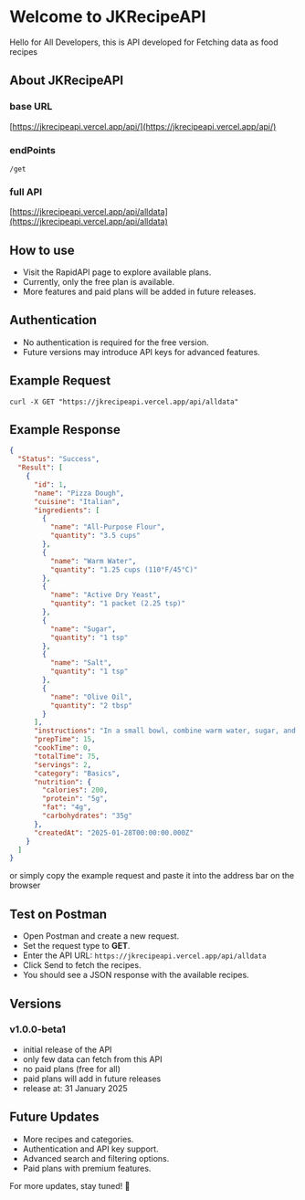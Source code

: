
# Welcome to JKRecipeAPI

Hello for All Developers, this is API developed for Fetching data as food recipes

## About JKRecipeAPI

### base URL

[https://jkrecipeapi.vercel.app/api/](https://jkrecipeapi.vercel.app/api/)

### endPoints

```
/get
```

### full API

[https://jkrecipeapi.vercel.app/api/alldata](https://jkrecipeapi.vercel.app/api/alldata)


## How to use

- Visit the RapidAPI page to explore available plans.
- Currently, only the free plan is available.
- More features and paid plans will be added in future releases.


## Authentication

- No authentication is required for the free version.
- Future versions may introduce API keys for advanced features.


## Example Request

`curl -X GET "https://jkrecipeapi.vercel.app/api/alldata"`

## Example Response

```json
{
  "Status": "Success",
  "Result": [
    {
      "id": 1,
      "name": "Pizza Dough",
      "cuisine": "Italian",
      "ingredients": [
        {
          "name": "All-Purpose Flour",
          "quantity": "3.5 cups"
        },
        {
          "name": "Warm Water",
          "quantity": "1.25 cups (110°F/45°C)"
        },
        {
          "name": "Active Dry Yeast",
          "quantity": "1 packet (2.25 tsp)"
        },
        {
          "name": "Sugar",
          "quantity": "1 tsp"
        },
        {
          "name": "Salt",
          "quantity": "1 tsp"
        },
        {
          "name": "Olive Oil",
          "quantity": "2 tbsp"
        }
      ],
      "instructions": "In a small bowl, combine warm water, sugar, and yeast. Let it sit for 5-10 minutes until frothy. In a large mixing bowl, combine flour and salt. Add the yeast mixture and olive oil to the flour and mix until a dough forms. Knead the dough on a floured surface for about 8-10 minutes until smooth and elastic. Place the dough in a lightly oiled bowl, cover with a damp cloth, and let it rise in a warm place for 1-2 hours, or until doubled in size. Once risen, punch down the dough, divide it into two balls, and roll out as needed for pizzas.",
      "prepTime": 15,
      "cookTime": 0,
      "totalTime": 75,
      "servings": 2,
      "category": "Basics",
      "nutrition": {
        "calories": 200,
        "protein": "5g",
        "fat": "4g",
        "carbohydrates": "35g"
      },
      "createdAt": "2025-01-28T00:00:00.000Z"
    }
  ]
}
```

or simply copy the example request and paste it into the address bar on the browser

## Test on Postman

- Open Postman and create a new request.
- Set the request type to **GET**.
- Enter the API URL:
`https://jkrecipeapi.vercel.app/api/alldata`
- Click Send to fetch the recipes.
- You should see a JSON response with the available recipes.

## Versions

### v1.0.0-beta1

- initial release of the API
- only few data can fetch from this API
- no paid plans (free for all)
- paid plans will add in future releases
- release at: 31 January 2025


## Future Updates

- More recipes and categories.
- Authentication and API key support.
- Advanced search and filtering options.
- Paid plans with premium features.

For more updates, stay tuned! 🚀
